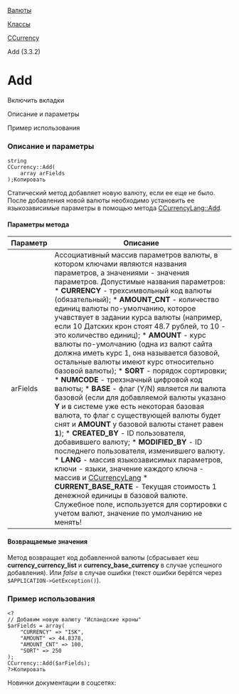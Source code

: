 [Валюты](/api_help/currency/index.php)

[Классы](/api_help/currency/developer/index.php)

[CCurrency](/api_help/currency/developer/ccurrency/index.php)

Add (3.3.2)

Add
===

Включить вкладки

Описание и параметры

Пример использования

### Описание и параметры

```
string
CCurrency::Add(
	array arFields
);Копировать
```

Статический метод добавляет новую валюту, если ее еще не было. После добавления новой валюты необходимо установить ее языкозависимые параметры в помощью метода [CCurrencyLang::Add](/api_help/currency/developer/ccurrencylang/ccurrencylang__add.7ce2349e.php).

#### Параметры метода

| Параметр | Описание |
| --- | --- |
| arFields | Ассоциативный массив параметров валюты, в котором ключами являются названия параметров, а значениями - значения параметров.  Допустимые названия параметров:   * **CURRENCY** - трехсимвольный код валюты (обязательный); * **AMOUNT\_CNT** - количество единиц валюты по-умолчанию, которое учавствует в задании курса валюты (например, если 10 Датских крон стоят 48.7 рублей, то 10 - это количество единиц); * **AMOUNT** - курс валюты по-умолчанию (одна из валют сайта должна иметь курс 1, она называется базовой, остальные валюты имеют курс относительно базовой валюты); * **SORT** - порядок сортировки; * **NUMCODE** - трехзначный цифровой код валюты; * **BASE** - флаг (Y/N) является ли валюта базовой (если для добавляемой валюты указано **Y** и в системе уже есть некоторая базовая валюта, то флаг с существующей валюты будет снят и **AMOUNT** у базовой валюты станет равен **1**); * **CREATED\_BY** - ID пользователя, добавившего валюту; * **MODIFIED\_BY** - ID последнего пользователя, изменившего валюту. * **LANG** - массив языкозависимых параметров, ключи - языки, значение каждого ключа - массив и [CCurrencyLang](/api_help/currency/developer/ccurrencylang/index.php) * **CURRENT\_BASE\_RATE** - Текущая стоимость 1 денежной единицы в базовой валюте. Служебное поле, используется для сортировки с учетом валют, значение по умолчанию не менять! |

#### Возвращаемые значения

Метод возвращает код добавленной валюты (сбрасывает кеш **currency\_currency\_list** и **currency\_base\_currency** в случае успешного добавления). Или *false* в случае ошибки (текст ошибки берётся через `$APPLICATION->GetException()`).

### Пример использования

```
<?
// Добавим новую валюту "Исландские кроны"
$arFields = array(
	"CURRENCY" => "ISK",
	"AMOUNT" => 44.8378,
	"AMOUNT_CNT" => 100,
	"SORT" => 250
);
CCurrency::Add($arFields);
?>Копировать
```

Новинки документации в соцсетях: